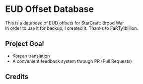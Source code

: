 # EUD Offset Database

This is a database of EUD offsets for StarCraft: Brood War<br>
In order to use it for backup, I created it. Thanks to FaRTy1billion.

## Project Goal
- Korean translation
- A convenient feedback system through PR (Pull Requests)

## Credits
